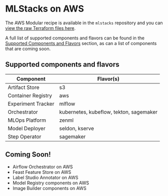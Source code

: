 # MLStacks on AWS

The AWS Modular recipe is available in the `mlstacks` repository and you can
[view the raw Terraform files here](https://github.com/zenml-io/mlstacks/tree/main/src/mlstacks/terraform/aws-modular).

A full list of supported components and flavors can be found in the
[Supported Components and Flavors](#supported-components-and-flavors) section,
as can a list of components that are coming soon.

## Supported components and flavors

| Component          | Flavor(s)                               |
| ------------------ | --------------------------------------- |
| Artifact Store     | s3                                      |
| Container Registry | aws                                     |
| Experiment Tracker | mlflow                                  |
| Orchestrator       | kubernetes, kubeflow, tekton, sagemaker |
| MLOps Platform     | zenml                                   |
| Model Deployer     | seldon, kserve                          |
| Step Operator      | sagemaker                               |

## Coming Soon!

- Airflow Orchestrator on AWS
- Feast Feature Store on AWS
- Label Studio Annotator on AWS
- Model Registry components on AWS
- Image Builder components on AWS
